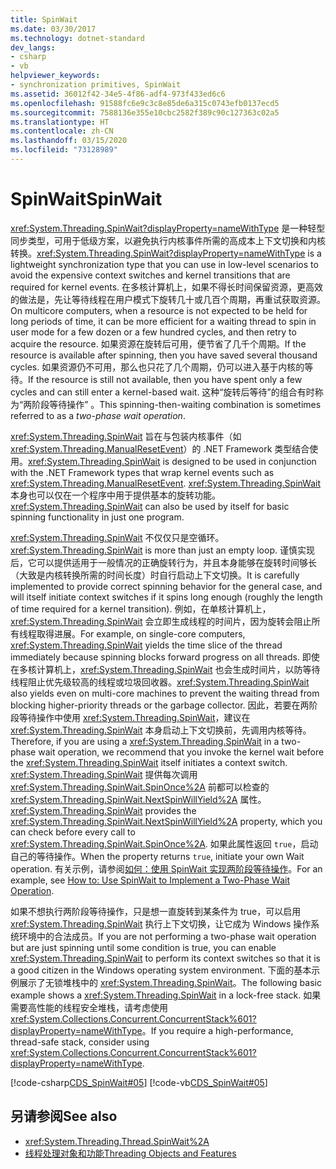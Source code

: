 ```yaml
---
title: SpinWait
ms.date: 03/30/2017
ms.technology: dotnet-standard
dev_langs:
- csharp
- vb
helpviewer_keywords:
- synchronization primitives, SpinWait
ms.assetid: 36012f42-34e5-4f86-adf4-973f433ed6c6
ms.openlocfilehash: 91588fc6e9c3c8e85de6a315c0743efb0137ecd5
ms.sourcegitcommit: 7588136e355e10cbc2582f389c90c127363c02a5
ms.translationtype: HT
ms.contentlocale: zh-CN
ms.lasthandoff: 03/15/2020
ms.locfileid: "73128989"
---
```

# <a name="spinwait"></a><span data-ttu-id="fdb6d-102">SpinWait</span><span class="sxs-lookup"><span data-stu-id="fdb6d-102">SpinWait</span></span>
<span data-ttu-id="fdb6d-103"><xref:System.Threading.SpinWait?displayProperty=nameWithType> 是一种轻型同步类型，可用于低级方案，以避免执行内核事件所需的高成本上下文切换和内核转换。</span><span class="sxs-lookup"><span data-stu-id="fdb6d-103"><xref:System.Threading.SpinWait?displayProperty=nameWithType> is a lightweight synchronization type that you can use in low-level scenarios to avoid the expensive context switches and kernel transitions that are required for kernel events.</span></span> <span data-ttu-id="fdb6d-104">在多核计算机上，如果不得长时间保留资源，更高效的做法是，先让等待线程在用户模式下旋转几十或几百个周期，再重试获取资源。</span><span class="sxs-lookup"><span data-stu-id="fdb6d-104">On multicore computers, when a resource is not expected to be held for long periods of time, it can be more efficient for a waiting thread to spin in user mode for a few dozen or a few hundred cycles, and then retry to acquire the resource.</span></span> <span data-ttu-id="fdb6d-105">如果资源在旋转后可用，便节省了几千个周期。</span><span class="sxs-lookup"><span data-stu-id="fdb6d-105">If the resource is available after spinning, then you have saved several thousand cycles.</span></span> <span data-ttu-id="fdb6d-106">如果资源仍不可用，那么也只花了几个周期，仍可以进入基于内核的等待。</span><span class="sxs-lookup"><span data-stu-id="fdb6d-106">If the resource is still not available, then you have spent only a few cycles and can still enter a kernel-based wait.</span></span> <span data-ttu-id="fdb6d-107">这种“旋转后等待”的组合有时称为“两阶段等待操作”  。</span><span class="sxs-lookup"><span data-stu-id="fdb6d-107">This spinning-then-waiting combination is sometimes referred to as a *two-phase wait operation*.</span></span>  
  
 <span data-ttu-id="fdb6d-108"><xref:System.Threading.SpinWait> 旨在与包装内核事件（如 <xref:System.Threading.ManualResetEvent>）的 .NET Framework 类型结合使用。</span><span class="sxs-lookup"><span data-stu-id="fdb6d-108"><xref:System.Threading.SpinWait> is designed to be used in conjunction with the .NET Framework types that wrap kernel events such as <xref:System.Threading.ManualResetEvent>.</span></span> <span data-ttu-id="fdb6d-109"><xref:System.Threading.SpinWait> 本身也可以仅在一个程序中用于提供基本的旋转功能。</span><span class="sxs-lookup"><span data-stu-id="fdb6d-109"><xref:System.Threading.SpinWait> can also be used by itself for basic spinning functionality in just one program.</span></span>  
  
 <span data-ttu-id="fdb6d-110"><xref:System.Threading.SpinWait> 不仅仅只是空循环。</span><span class="sxs-lookup"><span data-stu-id="fdb6d-110"><xref:System.Threading.SpinWait> is more than just an empty loop.</span></span> <span data-ttu-id="fdb6d-111">谨慎实现后，它可以提供适用于一般情况的正确旋转行为，并且本身能够在旋转时间够长（大致是内核转换所需的时间长度）时自行启动上下文切换。</span><span class="sxs-lookup"><span data-stu-id="fdb6d-111">It is carefully implemented to provide correct spinning behavior for the general case, and will itself initiate context switches if it spins long enough (roughly the length of time required for a kernel transition).</span></span> <span data-ttu-id="fdb6d-112">例如，在单核计算机上，<xref:System.Threading.SpinWait> 会立即生成线程的时间片，因为旋转会阻止所有线程取得进展。</span><span class="sxs-lookup"><span data-stu-id="fdb6d-112">For example, on single-core computers, <xref:System.Threading.SpinWait> yields the time slice of the thread immediately because spinning blocks forward progress on all threads.</span></span> <span data-ttu-id="fdb6d-113">即使在多核计算机上，<xref:System.Threading.SpinWait> 也会生成时间片，以防等待线程阻止优先级较高的线程或垃圾回收器。</span><span class="sxs-lookup"><span data-stu-id="fdb6d-113"><xref:System.Threading.SpinWait> also yields even on multi-core machines to prevent the waiting thread from blocking higher-priority threads or the garbage collector.</span></span> <span data-ttu-id="fdb6d-114">因此，若要在两阶段等待操作中使用 <xref:System.Threading.SpinWait>，建议在 <xref:System.Threading.SpinWait> 本身启动上下文切换前，先调用内核等待。</span><span class="sxs-lookup"><span data-stu-id="fdb6d-114">Therefore, if you are using a <xref:System.Threading.SpinWait> in a two-phase wait operation, we recommend that you invoke the kernel wait before the <xref:System.Threading.SpinWait> itself initiates a context switch.</span></span> <span data-ttu-id="fdb6d-115"><xref:System.Threading.SpinWait> 提供每次调用 <xref:System.Threading.SpinWait.SpinOnce%2A> 前都可以检查的 <xref:System.Threading.SpinWait.NextSpinWillYield%2A> 属性。</span><span class="sxs-lookup"><span data-stu-id="fdb6d-115"><xref:System.Threading.SpinWait> provides the <xref:System.Threading.SpinWait.NextSpinWillYield%2A> property, which you can check before every call to <xref:System.Threading.SpinWait.SpinOnce%2A>.</span></span> <span data-ttu-id="fdb6d-116">如果此属性返回 `true`，启动自己的等待操作。</span><span class="sxs-lookup"><span data-stu-id="fdb6d-116">When the property returns `true`, initiate your own Wait operation.</span></span> <span data-ttu-id="fdb6d-117">有关示例，请参阅[如何：使用 SpinWait 实现两阶段等待操作](../../../docs/standard/threading/how-to-use-spinwait-to-implement-a-two-phase-wait-operation.md)。</span><span class="sxs-lookup"><span data-stu-id="fdb6d-117">For an example, see [How to: Use SpinWait to Implement a Two-Phase Wait Operation](../../../docs/standard/threading/how-to-use-spinwait-to-implement-a-two-phase-wait-operation.md).</span></span>  
  
 <span data-ttu-id="fdb6d-118">如果不想执行两阶段等待操作，只是想一直旋转到某条件为 true，可以启用 <xref:System.Threading.SpinWait> 执行上下文切换，让它成为 Windows 操作系统环境中的合法成员。</span><span class="sxs-lookup"><span data-stu-id="fdb6d-118">If you are not performing a two-phase wait operation but are just spinning until some condition is true, you can enable <xref:System.Threading.SpinWait> to perform its context switches so that it is a good citizen in the Windows operating system environment.</span></span> <span data-ttu-id="fdb6d-119">下面的基本示例展示了无锁堆栈中的 <xref:System.Threading.SpinWait>。</span><span class="sxs-lookup"><span data-stu-id="fdb6d-119">The following basic example shows a <xref:System.Threading.SpinWait> in a lock-free stack.</span></span> <span data-ttu-id="fdb6d-120">如果需要高性能的线程安全堆栈，请考虑使用 <xref:System.Collections.Concurrent.ConcurrentStack%601?displayProperty=nameWithType>。</span><span class="sxs-lookup"><span data-stu-id="fdb6d-120">If you require a high-performance, thread-safe stack, consider using <xref:System.Collections.Concurrent.ConcurrentStack%601?displayProperty=nameWithType>.</span></span>  
  
 [!code-csharp[CDS_SpinWait#05](../../../samples/snippets/csharp/VS_Snippets_Misc/cds_spinwait/cs/spinwait.cs#05)]
 [!code-vb[CDS_SpinWait#05](../../../samples/snippets/visualbasic/VS_Snippets_Misc/cds_spinwait/vb/cds_spinwait1.vb#05)]  
  
## <a name="see-also"></a><span data-ttu-id="fdb6d-121">另请参阅</span><span class="sxs-lookup"><span data-stu-id="fdb6d-121">See also</span></span>

- <xref:System.Threading.Thread.SpinWait%2A>
- [<span data-ttu-id="fdb6d-122">线程处理对象和功能</span><span class="sxs-lookup"><span data-stu-id="fdb6d-122">Threading Objects and Features</span></span>](../../../docs/standard/threading/threading-objects-and-features.md)
